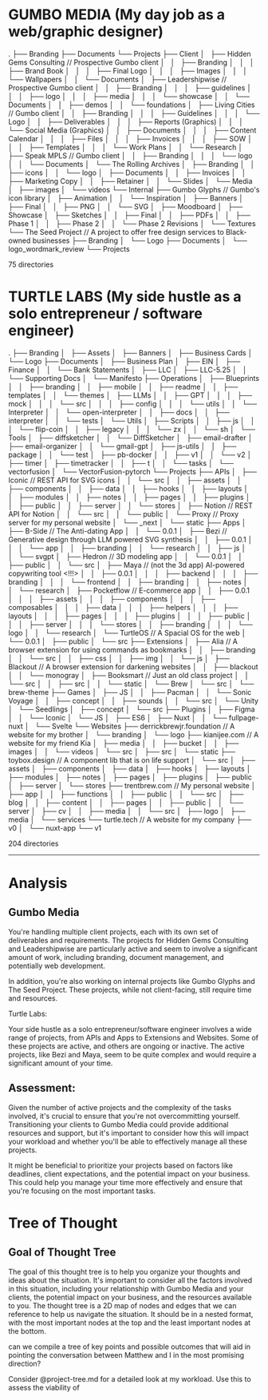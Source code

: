 # GUMBO MEDIA (My day job as a web/graphic designer)

.
├── Branding
├── Documents
└── Projects
├── Client
│   ├── Hidden Gems Consulting // Prospective Gumbo client <active>
│   │   ├── Branding
│   │   │   ├── Brand Book
│   │   │   ├── Final Logo
│   │   │   ├── Images
│   │   │   └── Wallpapers
│   │   └── Documents
│   ├── Leadershipwise // Prospective Gumbo client <active>
│   │   ├── Branding
│   │   │   ├── guidelines
│   │   │   ├── logo
│   │   │   ├── media
│   │   │   └── showcase
│   │   └── Documents
│   │   ├── demos
│   │   └── foundations
│   ├── Living Cities // Gumbo client <active>
│   │   ├── Branding
│   │   │   ├── Guidelines
│   │   │   └── Logo
│   │   ├── Deliverables
│   │   │   ├── Reports (Graphics)
│   │   │   └── Social Media (Graphics)
│   │   ├── Documents
│   │   │   ├── Content Calendar
│   │   │   ├── Files
│   │   │   ├── Invoices
│   │   │   ├── SOW
│   │   │   ├── Templates
│   │   │   └── Work Plans
│   │   └── Research
│   ├── Speak MPLS // Gumbo client <active>
│   │   ├── Branding
│   │   │   └── logo
│   │   └── Documents
│   └── The Rolling Archives
│   ├── Branding
│   │   ├── icons
│   │   └── logo
│   ├── Documents
│   │   ├── Invoices
│   │   ├── Marketing Copy
│   │   ├── Retainer
│   │   └── Slides
│   └── Media
│   ├── images
│   └── videos
└── Internal
├── Gumbo Glyphs // Gumbo's icon library <active>
│   ├── Animation
│   │   └── Inspiration
│   ├── Banners
│   ├── Final
│   │   ├── PNG
│   │   └── SVG
│   ├── Moodboard
│   ├── Showcase
│   ├── Sketches
│   │   ├── Final
│   │   ├── PDFs
│   │   ├── Phase 1
│   │   ├── Phase 2
│   │   └── Phase 2 Revisions
│   └── Textures
└── The Seed Project // A project to offer free design services to Black-owned businesses <active>
├── Branding
│   └── Logo
├── Documents
│   └── logo_wordmark_review
└── Projects

75 directories

# TURTLE LABS (My side hustle as a solo entrepreneur / software engineer)

.
├── Branding
│   ├── Assets
│   ├── Banners
│   ├── Business Cards
│   └── Logo
├── Documents
│   ├── Business Plan
│   ├── EIN
│   ├── Finance
│   │   └── Bank Statements
│   ├── LLC
│   ├── LLC-5.25
│   │   └── Supporting Docs
│   └── Manifesto
├── Operations
│   ├── Blueprints
│   │   ├── branding
│   │   ├── mobile
│   │   ├── readme
│   │   ├── templates
│   │   └── themes
│   ├── LLMs
│   │   ├── GPT
│   │   │   ├── mock
│   │   │   └── src
│   │   │   ├── config
│   │   │   └── utils
│   │   └── Interpreter
│   │   └── open-interpreter
│   │   ├── docs
│   │   ├── interpreter
│   │   └── tests
│   └── Utils
│   ├── Scripts
│   │   ├── js
│   │   │   └── flip-coin
│   │   ├── legacy
│   │   │   └── zx
│   │   └── sh
│   └── Tools
│   ├── diffsketcher
│   │   └── DiffSketcher
│   ├── email-drafter
│   ├── email-organizer
│   │   └── gmail-gpt
│   ├── js-utils
│   │   ├── package
│   │   └── test
│   ├── pb-docker
│   │   ├── v1
│   │   └── v2
│   ├── timer
│   ├── timetracker
│   │   ├── t
│   │   └── tasks
│   └── vectorfusion
│   └── VectorFusion-pytorch
└── Projects
├── APIs
│   ├── Iconic // REST API for SVG icons <ongoing>
│   │   └── src
│   │   ├── assets
│   │   ├── components
│   │   ├── data
│   │   ├── hooks
│   │   ├── layouts
│   │   ├── modules
│   │   ├── notes
│   │   ├── pages
│   │   ├── plugins
│   │   ├── public
│   │   ├── server
│   │   └── stores
│   ├── Notion // REST API for Notion <ongoing>
│   │   └── src
│   │   └── public
│   └── Proxy // Proxy server for my personal website <ongoing>
│   └── \_next
│   └── static
├── Apps
│   ├── B-Side // The Anti-dating App
│   │   └── 0.0.1
│   ├── Bezi // Generative design through LLM powered SVG synthesis <active>
│   │   ├── 0.0.1
│   │   │   └── app
│   │   ├── branding
│   │   └── research
│   │   ├── js
│   │   └── svgpt
│   ├── Hedron // 3D modeling app <toy>
│   │   └── 0.0.1
│   │   ├── public
│   │   └── src
│   ├── Maya // (not the 3d app) AI-powered copywriting tool <active> <!!!>
│   │   ├── 0.0.1
│   │   │   ├── backend
│   │   │   ├── branding
│   │   │   └── frontend
│   │   ├── branding
│   │   ├── notes
│   │   └── research
│   ├── Pocketflow // E-commerce app <inactive>
│   │   ├── 0.0.1
│   │   │   ├── assets
│   │   │   ├── components
│   │   │   ├── composables
│   │   │   ├── data
│   │   │   ├── helpers
│   │   │   ├── layouts
│   │   │   ├── pages
│   │   │   ├── plugins
│   │   │   ├── public
│   │   │   ├── server
│   │   │   └── stores
│   │   ├── branding
│   │   │   └── logo
│   │   └── research
│   └── TurtleOS // A Spacial OS for the web <active>
│   └── 0.0.1
│   ├── public
│   └── src
├── Extensions
│   ├── Alia // A browser extension for using commands as bookmarks <ongoing>
│   │   ├── branding
│   │   └── src
│   │   ├── css
│   │   ├── img
│   │   └── js
│   ├── Blackout // A browser extension for darkening websites <active>
│   │   ├── blackout
│   │   └── monogray
│   ├── Booksmart // Just an old class project <inactive>
│   │   └── src
│   │   ├── src
│   │   └── static
│   └── Brew
│   └── src
│   └── brew-theme
├── Games
│   ├── JS
│   │   ├── Pacman
│   │   └── Sonic Voyage
│   │   ├── concept
│   │   ├── sounds
│   │   └── src
│   └── Unity
│   └── Seedlings
│   ├── concept
│   └── src
├── Plugins
│   ├── Figma
│   │   └── Iconic
│   └── JS
│   ├── ES6
│   ├── Nuxt
│   │   └── fullpage-nuxt
│   └── Svelte
└── Websites
├── derrickbrewjr.foundation // A website for my brother <active>
│   └── branding
│   └── logo
├── kianijee.com // A website for my friend Kia <active>
│   ├── media
│   │   ├── bucket
│   │   ├── images
│   │   └── videos
│   └── src
│   ├── src
│   └── static
├── toybox.design // A component lib that is on life support <inactive>
│   └── src
│   ├── assets
│   ├── components
│   ├── data
│   ├── hooks
│   ├── layouts
│   ├── modules
│   ├── notes
│   ├── pages
│   ├── plugins
│   ├── public
│   ├── server
│   └── stores
├── trentbrew.com // My personal website <active>
│   ├── app
│   │   ├── functions
│   │   ├── public
│   │   └── src
│   ├── blog
│   │   ├── content
│   │   ├── pages
│   │   ├── public
│   │   └── server
│   ├── cv
│   │   ├── media
│   │   └── src
│   ├── logo
│   ├── media
│   └── services
└── turtle.tech // A website for my company <active>
├── v0
│   └── nuxt-app
└── v1

204 directories

---

# Analysis

## Gumbo Media

You're handling multiple client projects, each with its own set of deliverables and requirements. The projects for Hidden Gems Consulting and Leadershipwise are particularly active and seem to involve a significant amount of work, including branding, document management, and potentially web development.

In addition, you're also working on internal projects like Gumbo Glyphs and The Seed Project. These projects, while not client-facing, still require time and resources.

Turtle Labs:

Your side hustle as a solo entrepreneur/software engineer involves a wide range of projects, from APIs and Apps to Extensions and Websites. Some of these projects are active, and others are ongoing or inactive. The active projects, like Bezi and Maya, seem to be quite complex and would require a significant amount of your time.

## Assessment:

Given the number of active projects and the complexity of the tasks involved, it's crucial to ensure that you're not overcommitting yourself. Transitioning your clients to Gumbo Media could provide additional resources and support, but it's important to consider how this will impact your workload and whether you'll be able to effectively manage all these projects.

It might be beneficial to prioritize your projects based on factors like deadlines, client expectations, and the potential impact on your business. This could help you manage your time more effectively and ensure that you're focusing on the most important tasks.

# Tree of Thought

## Goal of Thought Tree

The goal of this thought tree is to help you organize your thoughts and ideas about the situation. It's important to consider all the factors involved in this situation, including your relationship with Gumbo Media and your clients, the potential impact on your business, and the resources available to you. The thought tree is a 2D map of nodes and edges that we can reference to help us navigate the situation. It should be in a nested format, with the most important nodes at the top and the least important nodes at the bottom.

can we compile a tree of key points and possible outcomes that will aid in pointing the conversation between Matthew and I in the most promising direction?

Consider @project-tree.md for a detailed look at my workload. Use this to assess the viability of
